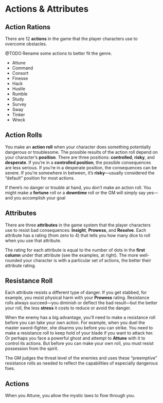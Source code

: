 # Actions & Attributes

## Action Rations

There are 12 **actions** in the game that the player characters use to overcome obstacles.

@TODO Rename some actions to better fit the genre.

* Attune
* Command
* Consort
* Finesse
* Hack
* Hustle
* Rumble
* Study
* Survey
* Sway
* Tinker
* Wreck

## Action Rolls

You make an **action roll** when your character does something potentially dangerous or troublesome. The possible results of the action roll depend on your character’s **position**. There are three positions: **controlled**, **risky**, and **desperate**. If you’re in a **controlled position**, the possible consequences are less serious. If you’re in a desperate position, the consequences can be severe. If you’re somewhere in between, it’s **risky**—usually considered the “default” position for most actions.

If there’s no danger or trouble at hand, you don’t make an action roll. You might make a **fortune** roll or a **downtime** roll or the GM will simply say yes—and you accomplish your goal

## Attributes

There are three **attributes** in the game system that the player characters use to resist bad consequences: **Insight**, **Prowess**, and **Resolve**. Each attribute has a rating (from zero to 4) that tells you how many dice to roll when you use that attribute.

The rating for each attribute is equal to the number of dots in the **first column** under that attribute (see the examples, at right). The more well-rounded your character is with a particular set of actions, the better their attribute rating.

## Resistance Roll

Each attribute resists a different type of danger. If you get stabbed, for example, you resist physical harm with your **Prowess** rating. Resistance rolls always succeed—you diminish or deflect the bad result—but the better your roll, the less **stress** it costs to reduce or avoid the danger.

When the enemy has a big advantage, you’ll need to make a resistance roll before you can take your own action. For example, when you duel the master sword-fighter, she disarms you before you can strike. You need to make a resistance roll to keep hold of your blade if you want to attack her. Or perhaps you face a powerful ghost and attempt to **Attune** with it to control its actions. But before you can make your own roll, you must resist possession from the spirit.

The GM judges the threat level of the enemies and uses these “preemptive” resistance rolls as needed to reflect the capabilities of especially dangerous foes.

## Actions

When you <span class="game-term">Attune</span>, you allow the mystic laws to flow through you.
